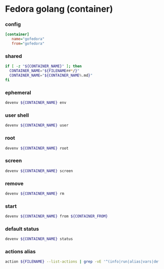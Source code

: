 # Fedora golang (container)

### config
```ini
[container]
   name="gofedora"
   from="gofedora"
```

### shared
```sh
if [ -z "${CONTAINER_NAME}" ]; then
  CONTAINER_NAME="${FILENAME##*/}"
  CONTAINER_NAME="${CONTAINER_NAME%.md}"
fi
```

### ephemeral
```sh evaluate
devenv ${CONTAINER_NAME} env
```

### user shell
```sh evaluate
devenv ${CONTAINER_NAME} user
```

### root
```sh evaluate
devenv ${CONTAINER_NAME} root
```

### screen
```sh evaluate
devenv ${CONTAINER_NAME} screen
```

### remove
```sh
devenv ${CONTAINER_NAME} rm
```

### start
```sh
devenv ${CONTAINER_NAME} from ${CONTAINER_FROM}
```

### default status
```sh
devenv ${CONTAINER_NAME} status
```

### actions alias
```sh
action ${FILENAME} --list-actions | grep -vE '^(info|run|alias|vars|default|shared)$'
```
